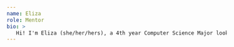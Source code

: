 ```yaml
---
name: Eliza
role: Mentor
bio: >
   Hi! I'm Eliza (she/her/hers), a 4th year Computer Science Major looking forward to graduating this Spring! I originally entered UCSB as a CCS Art Major, but was drawn to the logical and detailed nature of CS during my freshman year. While working to transfer into CS, I often felt like an outsider due to my limited experience in the field. However, when I sought help from peers, their enthusiasm and teaching abilities instilled a sense of confidence in me - I hope I can do the same for fellow students! My areas of interest in CS include autonomous vehicles, human-computer interaction, and UI/UX design. During my previous internship, I rode in one of Waymo's cars and designed the UI for an online educational service. I'd love to talk about any of these topics if you have questions or just want to chat!
---
```

